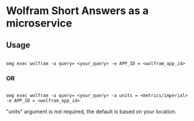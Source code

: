 # Wolfram Short Answers as a microservice

## Usage

```

omg exec wolfram -a query= <your_query> -e APP_ID = <wolfram_app_id>

```

### OR

```

omg exec wolfram -a query= <your_query> -a units = <metrics/imperial> -e APP_ID = <wolfram_app_id>

```

"units" argument is not required, the default is based on your location.